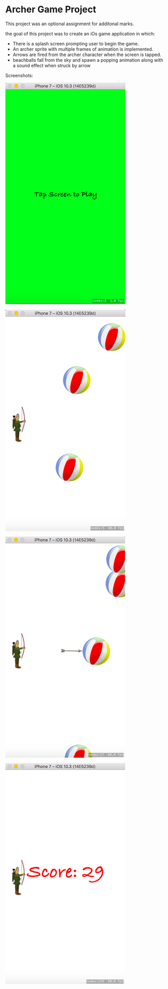 # Archer Game Project

This project was an optional assignment for additonal marks.

the goal of this project was to create an iOs game application in which: 
* There is a splash screen prompting user to begin the game.
* An archer sprite with multiple frames of animation is implemented.
* Arrows are fired from the archer character when the screen is tapped.
* beachballs fall from the sky and spawn a popping animation along with a sound 
effect when struck by arrow


Screenshots:

![alt text](https://github.com/MattDunne/College-Projects/blob/master/XCode%20Projects/Archer%20Game%20Project/Screenshots/ArcherGame_screeshot1.png "Screenshot 1")

![alt text](https://github.com/MattDunne/College-Projects/blob/master/XCode%20Projects/Archer%20Game%20Project/Screenshots/ArcherGame_screeshot3.png "Screenshot 2")

![alt text](https://github.com/MattDunne/College-Projects/blob/master/XCode%20Projects/Archer%20Game%20Project/Screenshots/ArcherGame_screeshot5.png "Screenshot 3")

![alt text](https://github.com/MattDunne/College-Projects/blob/master/XCode%20Projects/Archer%20Game%20Project/Screenshots/ArcherGame_screeshot6.png "Screenshot 4")
